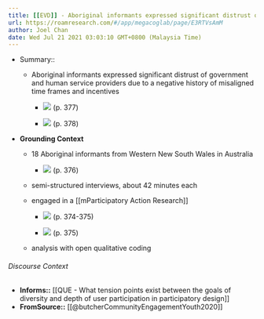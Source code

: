 ```yaml
---
title: [[EVD]] - Aboriginal informants expressed significant distrust of government and human service providers due to a negative history of misaligned time frames and incentives - [[@butcherCommunityEngagementYouth2020]]
url: https://roamresearch.com/#/app/megacoglab/page/E3RTVsAmM
author: Joel Chan
date: Wed Jul 21 2021 03:03:10 GMT+0800 (Malaysia Time)
---
```


- Summary::

    - Aboriginal informants expressed significant distrust of government and human service providers due to a negative history of misaligned time frames and incentives

        - ![](https://firebasestorage.googleapis.com/v0/b/firescript-577a2.appspot.com/o/imgs%2Fapp%2Fmegacoglab%2F5LLcKHkab8.png?alt=media&token=d5c443b8-7649-40f3-ac18-2c5a21caae84) (p. 377)

        - ![](https://firebasestorage.googleapis.com/v0/b/firescript-577a2.appspot.com/o/imgs%2Fapp%2Fmegacoglab%2FL-f8Ukrn94.png?alt=media&token=5f38bb0d-4803-4f9c-b735-5e7c7cade653) (p. 378)
- **Grounding Context**

    - 18 Aboriginal informants from Western New South Wales in Australia

        - ![](https://firebasestorage.googleapis.com/v0/b/firescript-577a2.appspot.com/o/imgs%2Fapp%2Fmegacoglab%2FYlGeDs-mGn.png?alt=media&token=e43ce6ca-9a86-4fe1-9585-9097f5d86563) (p. 376)

    - semi-structured interviews, about 42 minutes each

    - engaged in a [[mParticipatory Action Research]]

        - ![](https://firebasestorage.googleapis.com/v0/b/firescript-577a2.appspot.com/o/imgs%2Fapp%2Fmegacoglab%2FgOnJd5Mau_.png?alt=media&token=df493ca1-294d-4beb-8a5f-fec2f345be9a) (p. 374-375)

        - ![](https://firebasestorage.googleapis.com/v0/b/firescript-577a2.appspot.com/o/imgs%2Fapp%2Fmegacoglab%2FO_Ij6wqv8d.png?alt=media&token=7cfa2bea-94bf-48c7-88c6-c8f991d03156) (p. 375)

    - analysis with open qualitative coding

###### Discourse Context

- **Informs::** [[QUE - What tension points exist between the goals of diversity and depth of user participation in participatory design]]
- **FromSource::** [[@butcherCommunityEngagementYouth2020]]
